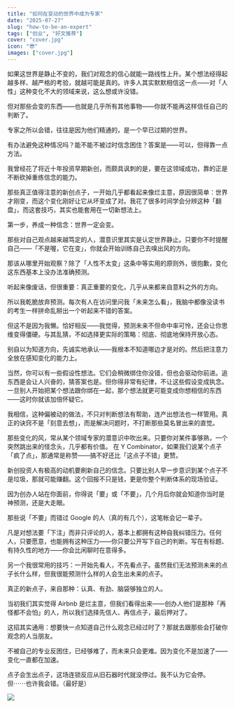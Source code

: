 ```yaml
---
title: "如何在变动的世界中成为专家"
date: "2025-07-27"
slug: "how-to-be-an-expert"
tags: ["创业", "好文推荐"]
cover: "cover.jpg"
icon: "😎"
images: ["cover.jpg"]
---
```

如果这世界是静止不变的，我们对观念的信心就能一路线性上升。某个想法经得起越多样、越严格的考验，就越可能是真的。许多人其实默默相信这一点——对「人性」这种变化不大的领域来说，这么想或许没错。



但对那些会变的东西——也就是几乎所有其他事物——你就不能再这样信任自己的判断了。



专家之所以会错，往往是因为他们精通的，是一个早已过期的世界。



有办法避免这种情况吗？能不能不被过时信念困住？答案是——可以，但得靠一点方法。



我曾经花了将近十年投资早期新创，而颇具讽刺的是，要在这领域成功，靠的正是不断砍掉重练信念的能力。



那些真正值得注意的新创点子，一开始几乎都看起来像烂主意，原因很简单：世界才刚变，而这个变化刚好让它从坏变成了对。我花了很多时间学会分辨这种「翻盘」，而这套技巧，其实也能套用在一切新想法上。



第一步，养成一种信念：世界一定会变。



那些对自己观点越来越笃定的人，潜意识里其实是认定世界静止。只要你不时提醒自己——「不是喔，它在变」，你就会开始训练自己去嗅出风的方向。



那该从哪里开始观察？除了「人性不太变」这条中等实用的原则外，很抱歉，变化这东西基本上没办法准确预测。



听起来像废话，但很重要：真正重要的变化，几乎从来都来自意料之外的方向。



所以我乾脆放弃预测。每次有人在访问里问我「未来怎么看」，我脑中都像没读书的考生一样拼命乱掰出一个听起来不错的答案。



但这不是因为我懒。恰好相反——我觉得，预测未来不但命中率可怜，还会让你思维变得僵硬。与其乱猜，不如选择更实际的策略：彻底、彻底地保持开放心态。



别自以为知道方向，先诚实地承认——我根本不知道哪边才是对的。然后把注意力全放在感知变化的能力上。



当然，你可以有一些假设性想法。它们会稍微绑住你没错，但也会驱动你前进。追东西是会让人兴奋的，猜答案也是。但你得非常有纪律，不让这些假设变成执念。
一旦别人开始把某个想法跟你绑在一起，那个想法就更可能变成你想相信的东西——这时你就该加倍怀疑它。



我相信，这种偏被动的做法，不只对判断想法有帮助，连产出想法也一样管用。真正的诀窍不是「刻意去想」，而是解决问题时，不打断那些莫名冒出来的直觉。



那些变化的风，常从某个领域专家的潜意识中吹出来。只要你对某件事够熟，一个突然跳出来的怪念头，几乎都有价值。
在 Y Combinator，如果我们说某个点子「疯了点」，那通常是称赞——搞不好还比「这点子不错」更赞。



新创投资人有极高的动机要刷新自己的信念。只要比别人早一步意识到某个点子不是垃圾，那就可能赚翻。这个回报不只是钱，更是你整个判断体系的现场验证。



因为创办人站在你面前，你得说「要」或「不要」，几个月后你就会知道你当时是神预测，还是大走眼。



那些说「不要」而错过 Google 的人（真的有几个），这笔帐会记一辈子。



凡是对想法要「下注」而非只评论的人，基本上都拥有这种自我纠错压力。任何人，只要愿意，也能拥有这种压力——你只要公开写下自己的判断。写在有标题、有持久性的地方——你会比闲聊时在意得多。



另一个我很常用的技巧：一开始先看人，不先看点子。虽然我们无法预测未来的点子长什么样，但我很能预测什么样的人会生出未来的点子。



真正的新点子，来自那种：认真、有劲、脑袋够独立的人。



当初我们其实觉得 Airbnb 是烂主意，但我们看得出来——创办人他们是那种「再怪都不会怕」的人，所以我们选择先信人、再信点子，最后押对了。



这招其实通用：想要快一点知道自己什么观念已经过时了？那就去跟那些会打破你观念的人当朋友。



不被自己的专业反困住，已经够难了，而未来只会更难。因为变化不是加速了——变化一直都在加速。



点子会生出点子，这场连锁反应从旧石器时代就没停过。我不认为它会停。
但⋯⋯也许我会错。（最好是）




![](https://prod-files-secure.s3.us-west-2.amazonaws.com/112d0858-5090-4d34-a606-b75eb8d65fd2/46476355-9cf3-4e99-9b7a-3531bc426380/1000202064.png?X-Amz-Algorithm=AWS4-HMAC-SHA256&X-Amz-Content-Sha256=UNSIGNED-PAYLOAD&X-Amz-Credential=ASIAZI2LB466YA45Z5MQ%2F20251004%2Fus-west-2%2Fs3%2Faws4_request&X-Amz-Date=20251004T181628Z&X-Amz-Expires=3600&X-Amz-Security-Token=IQoJb3JpZ2luX2VjEMj%2F%2F%2F%2F%2F%2F%2F%2F%2F%2FwEaCXVzLXdlc3QtMiJIMEYCIQDw34h%2BzQg56FwbhhYalzv1dQTr1n7J%2FmLMGYk%2Bzk1cLAIhAIjHukdh0w6HOd%2B8cMGFTL23BoYaFu6Hy5motSadfIPGKv8DCGEQABoMNjM3NDIzMTgzODA1IgzA6PowcEqBcWB5Wl0q3APsroyDf2wbyTCYpDhSPX9lw79tzdzbzf%2Ffx3MqS8%2FuZKHC7MC7FaBNEB9E4e6Lil7pr0iOixuJe20jMKnsBtk265UR3b%2F11UDaezj4O5x%2B4Pe1mcKONrN3blmv6Fm2AqftJN3MT6QaYuMpfpnTfG2zg0xBcwpSPHem0bHNhdEgc23j7Ti5scrIsFtDTz5dueaR9xBT5KQYvOWiXYaTazBcbSECK3Te%2BPaSbJmID12%2Fn8OesKwJIY7KgWVyelttZ0OewwZWYcbHe8bpKWDSp23Lj6RYudeUmlF8gUajZGIOTrqDOm1aEilsRW2GASgc%2BRi6P2UBHfD%2BRD9tlhiK3N5Rali3AiqrTG2HWLxB7bG%2F0djFFvq4fOXYDZs4dusMI62rjdmSRndK2ZVgv9q%2F6Qhiy3qARkeRyAbF0jMHfXhq%2FGsD%2B%2FqJi0QUl7Mcq%2FVmYg71J3Y%2FYF1AfmUcYKaSFMBOONST%2FJeAoBi0DKG48abI%2Fxyi6BDgNLds%2BHeFUVs2U171wMrzE8DimSykNgpfMk898Qs%2Fk%2FeZ%2Fn3H%2FZrNPtaW0ASIOqjLVkIqDr%2F4ylGC1FLQ3Ef%2B73ikFzzg9a0ByYc4s7%2Fw6l6QtLXqLubFEMfamZLjaunbQ7teBP%2B%2FSjC2kIXHBjqkASW5CbKSp7eND2jMSNVcKUHZF4YzjPb0oDtdSRVtIIrbj6%2FLOeGWWRZHLsGpngok53Xz4vOwCo7QL3Ddp7toGrVoz4DblX4H2g0NCkB0D8tMwJGewlbCb7tKgRX1x51%2FrHn69crXEKC3Ln%2Fs0PHTtfddJcDo83DsK%2BT5h45wcMwru4gcl8KR%2FB%2F7P2kTPCOyS1%2F%2Bnl0r5%2BHGiovNGvxkaEuvNzPH&X-Amz-Signature=e9323c628dc64a0724deecb01719c3e24c59f72a38d3bf52ae299fc163896136&X-Amz-SignedHeaders=host&x-amz-checksum-mode=ENABLED&x-id=GetObject)

